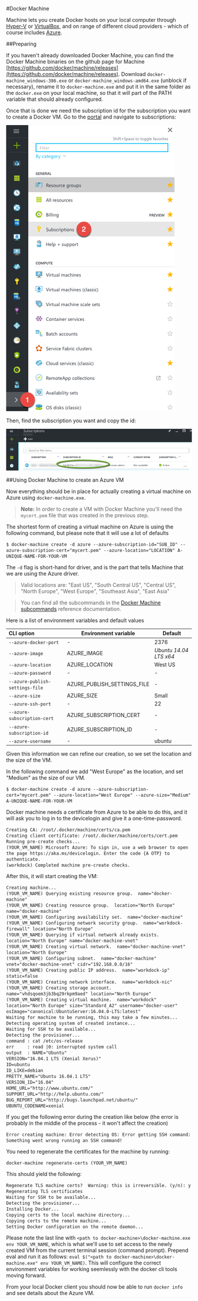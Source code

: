 #Docker Machine

Machine lets you create Docker hosts on your local computer through [Hyper-V](https://docs.docker.com/machine/drivers/hyper-v) or [VirtualBox](https://docs.docker.com/machine/drivers/virtualbox), and on range of different cloud providers - which of course includes [Azure](https://docs.docker.com/machine/drivers/azure).

##Preparing

If you haven't already downloaded Docker Machine, you can find the Docker Machine binaries on the github page for Machine [https://github.com/docker/machine/releases](https://github.com/docker/machine/releases).
Download `docker-machine_windows-386.exe` or `docker-machine_windows-amd64.exe` (unblock if necessary), rename it to `docker-machine.exe` and put it in the same folder as the `docker.exe` on your local machine, 
so that it will part of the PATH variable that should already configured.

Once that is done we need the subscription id for the subscription you want to create a Docker VM.
Go to the [portal](http://portal.azure.com) and navigate to subscriptions:

![](NavigateToSubscriptions.png)

Then, find the subscription you want and copy the id:

![](SubscriptionsView.png)


##Using Docker Machine to create an Azure VM

Now everything should be in place for actually creating a virtual machine on Azure using `docker-machine.exe`.

>**Note:** In order to create a VM with Docker Machine you'll need the `mycert.pem` file that was created in the previous step.

The shortest form of creating a virtual machine on Azure is using the following command, but please note that it will use a lot of defaults

```
$ docker-machine create -d azure --azure-subscription-id="SUB_ID" --azure-subscription-cert="mycert.pem" --azure-location="LOCATION" A-UNIQUE-NAME-FOR-YOUR-VM
```

The `-d` flag is short-hand for driver, and is the part that tells Machine that we are using the Azure driver.

>Valid locations are: "East US", "South Central US", "Central US", "North Europe", "West Europe", "Southeast Asia", "East Asia"

>You can find all the subcommands in the [Docker Machine subcommands](https://docs.docker.com/machine/reference/) reference documentation.

Here is a list of environment variables and default values

| CLI option                      | Environment variable        | Default                |
|:--------------------------------| ----------------------------| -----------------------|
| `--azure-docker-port`           | -                           | 2376                   |
| `--azure-image`                 | AZURE_IMAGE                 | *Ubuntu 14.04 LTS x64* |
| `--azure-location`              | AZURE_LOCATION              | West US                |
| `--azure-password`              | -                           | -                      |
| `--azure-publish-settings-file` | AZURE_PUBLISH_SETTINGS_FILE | -                      |
| `--azure-size`                  | AZURE_SIZE                  | Small                  |
| `--azure-ssh-port`              | -                           | 22                     |
| `--azure-subscription-cert`     | AZURE_SUBSCRIPTION_CERT     | -                      |
| `--azure-subscription-id`       | AZURE_SUBSCRIPTION_ID       | -                      |
| `--azure-username`              | -                           | ubuntu                 |

Given this information we can refine our creation, so we set the location and the size of the VM.

In the following command we add "West Europe" as the location, and set "Medium" as the size of our VM.
```
$ docker-machine create -d azure --azure-subscription-cert="mycert.pem" --azure-location="West Europe" --azure-size="Medium" A-UNIQUE-NAME-FOR-YOUR-VM
```

Docker machine needs a certificate from Azure to be able to do this, and it will ask you to log in to the devicelogin and give it a one-time-password.

```
Creating CA: /root/.docker/machine/certs/ca.pem
Creating client certificate: /root/.docker/machine/certs/cert.pem
Running pre-create checks...
(YOUR_VM_NAME) Microsoft Azure: To sign in, use a web browser to open the page https://aka.ms/devicelogin. Enter the code {A OTP} to authenticate.
(workdock) Completed machine pre-create checks.
```

After this, it will start creating the VM:

```
Creating machine...
(YOUR_VM_NAME) Querying existing resource group.  name="docker-machine"
(YOUR_VM_NAME) Creating resource group.  location="North Europe" name="docker-machine"
(YOUR_VM_NAME) Configuring availability set.  name="docker-machine"
(YOUR_VM_NAME) Configuring network security group.  name="workdock-firewall" location="North Europe"
(YOUR_VM_NAME) Querying if virtual network already exists.  location="North Europe" name="docker-machine-vnet"
(YOUR_VM_NAME) Creating virtual network.  name="docker-machine-vnet" location="North Europe"
(YOUR_VM_NAME) Configuring subnet.  name="docker-machine" vnet="docker-machine-vnet" cidr="192.168.0.0/16"
(YOUR_VM_NAME) Creating public IP address.  name="workdock-ip" static=false
(YOUR_VM_NAME) Creating network interface.  name="workdock-nic"
(YOUR_VM_NAME) Creating storage account.  name="vhdsqoem3jb3bq29rkpm9aed" location="North Europe"
(YOUR_VM_NAME) Creating virtual machine.  name="workdock" location="North Europe" size="Standard_A2" username="docker-user" osImage="canonical:UbuntuServer:16.04.0-LTS:latest"
Waiting for machine to be running, this may take a few minutes...
Detecting operating system of created instance...
Waiting for SSH to be available...
Detecting the provisioner...
command : cat /etc/os-release
err     : read |0: interrupted system call
output  : NAME="Ubuntu"
VERSION="16.04.1 LTS (Xenial Xerus)"
ID=ubuntu
ID_LIKE=debian
PRETTY_NAME="Ubuntu 16.04.1 LTS"
VERSION_ID="16.04"
HOME_URL="http://www.ubuntu.com/"
SUPPORT_URL="http://help.ubuntu.com/"
BUG_REPORT_URL="http://bugs.launchpad.net/ubuntu/"
UBUNTU_CODENAME=xenial
```

If you get the following error during the creation like below (the error is probably in the middle of the process - it won't affect the creation)
```
Error creating machine: Error detecting OS: Error getting SSH command: Something went wrong running an SSH command!
```

You need to regenerate the certificates for the machine by running:

```
docker-machine regenerate-certs (YOUR_VM_NAME)
```

This should yield the following:

```
Regenerate TLS machine certs?  Warning: this is irreversible. (y/n): y
Regenerating TLS certificates
Waiting for SSH to be available...
Detecting the provisioner...
Installing Docker...
Copying certs to the local machine directory...
Copying certs to the remote machine...
Setting Docker configuration on the remote daemon...
```



Please note the last line with `<path to docker-machine>\docker-machine.exe env YOUR_VM_NAME`, which is what we'll use to set access to the newly created VM from the current terminal session (command prompt).
Prepend eval and run it as follows: `eval $("<path to docker-machine>\docker-machine.exe" env YOUR_VM_NAME)`. This will configure the correct environment variables for working seemlessly with the docker cli tools moving forward.

From your local Docker client you should now be able to run `docker info` and see details about the Azure VM. 